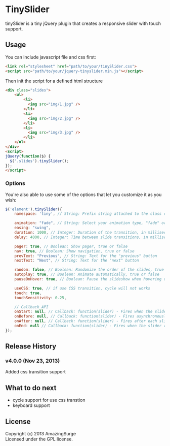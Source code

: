 # TinySlider

tinySlider is a tiny jQuery plugin that creates a responsive slider with touch support.

## Usage

You can include javascript file and css first:

```html
<link rel="stylesheet" href="path/to/your/tinySlider.css">
<script src="path/to/your/jquery-tinyslider.min.js"></script>
```

Then init the script for a defined html structure

```html
<div class="slides">
	<ul>
		<li>
		  <img src="img/1.jpg" />
		</li>
		<li>
		  <img src="img/2.jpg" />
		</li>
		<li>
		  <img src="img/3.jpg" />
		</li>
	</ul>
</div>
<script>
jQuery(function($) {
  $('.slides').tinySlider();
});
</script>
```

### Options

You're also able to use some of the options that let you customize it as you wish:

```javascript
$('element').tinySlider({
	namespace: 'tiny', // String: Prefix string attached to the class of every element generated by the plugin

	animation: "fade", // String: Select your animation type, "fade" or "slide"
	easing: "swing",
	duration: 1000, // Integer: Duration of the transition, in milliseconds
	delay: 4000, // Integer: Time between slide transitions, in milliseconds

	pager: true, // Boolean: Show pager, true or false
	nav: true, // Boolean: Show navigation, true or false
	prevText: "Previous", // String: Text for the "previous" button
	nextText: "Next", // String: Text for the "next" button

	random: false, // Boolean: Randomize the order of the slides, true or false
	autoplay: true, // Boolean: Animate automatically, true or false
	pauseOnHover: true, // Boolean: Pause the slideshow when hovering over slider

	useCSS: true, // if use CSS transition, cycle will not works
	touch: true,
	touchSensitivity: 0.25,

	// Callback API
	onStart: null, // Callback: function(slider) - Fires when the slider loads the first slide
	onBefore: null, // Callback: function(slider) - Fires asynchronously with each slider animation
	onAfter: null, // Callback: function(slider) - Fires after each slider animation completes
	onEnd: null // Callback: function(slider) - Fires when the slider reaches the last slide (asynchronous)
});
```

## Release History
### v4.0.0 (Nov 23, 2013)
Added css transition support

## What to do next
- cycle support for use css transtion
- keyboard support

## License
Copyright (c) 2013 AmazingSurge  
Licensed under the GPL license.